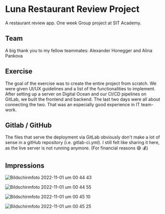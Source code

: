 # Luna Restaurant Review Project
A restaurant review app. One week Group project at SIT Academy.

## Team
A big thank you to my fellow teammates: Alexander Honegger and Alina Pankova

## Exercise
The goal of the exercise was to create the entire project from scratch.
We were given UI/UX guidelines and a list of the functionalities to implement.
After setting up a server on Digital Ocean and our CI/CD pipelines on GitLab,
we built the frontend and backend. The last two days were all about connecting the two.
That was an especially good experience in IT team-work.

## Gitlab / GitHub
The files that serve the deployment via GitLab obviously don't make a lot
of sense in a gitHub repository (i.e. gitlab-ci.yml). I still felt like sharing it here, as
the live server is not running anymore. (For financial reasons :sweat_smile: :moneybag:)

## Impressions

![Bildschirmfoto 2022-11-01 um 00 44 43](https://user-images.githubusercontent.com/110164826/199129875-1a95469d-360d-46e3-8cfc-7df498f7b634.png)

![Bildschirmfoto 2022-11-01 um 00 44 55](https://user-images.githubusercontent.com/110164826/199129900-c3caaab7-5846-4c7f-9cbb-b822d86014aa.png)

![Bildschirmfoto 2022-11-01 um 00 45 10](https://user-images.githubusercontent.com/110164826/199129905-2eefde3f-44f8-48a1-941d-ca042c7a2282.png)

![Bildschirmfoto 2022-11-01 um 00 45 25](https://user-images.githubusercontent.com/110164826/199129912-4e890da4-dc99-42ce-9d2c-6db9b5bb1a79.png)
